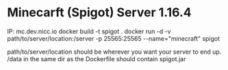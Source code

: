 # Minecarft (Spigot) Server 1.16.4
IP: mc.dev.nicc.io
docker build -t spigot .
docker run -d -v path/to/server/location:/server -p 25565:25565 --name="minecraft" spigot

path/to/server/location should be wherever you want your server to end up.
/data in the same dir as the Dockerfile should contain spigot.jar
